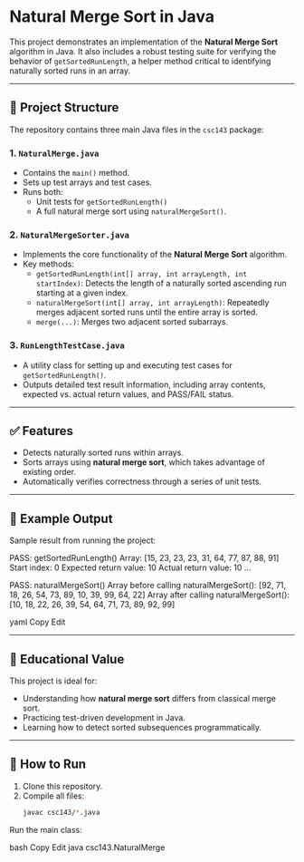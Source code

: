 # Natural Merge Sort in Java

This project demonstrates an implementation of the **Natural Merge Sort** algorithm in Java. It also includes a robust testing suite for verifying the behavior of `getSortedRunLength`, a helper method critical to identifying naturally sorted runs in an array.

---

## 📁 Project Structure

The repository contains three main Java files in the `csc143` package:

### 1. `NaturalMerge.java`
- Contains the `main()` method.
- Sets up test arrays and test cases.
- Runs both:
  - Unit tests for `getSortedRunLength()`
  - A full natural merge sort using `naturalMergeSort()`.

### 2. `NaturalMergeSorter.java`
- Implements the core functionality of the **Natural Merge Sort** algorithm.
- Key methods:
  - `getSortedRunLength(int[] array, int arrayLength, int startIndex)`: Detects the length of a naturally sorted ascending run starting at a given index.
  - `naturalMergeSort(int[] array, int arrayLength)`: Repeatedly merges adjacent sorted runs until the entire array is sorted.
  - `merge(...)`: Merges two adjacent sorted subarrays.

### 3. `RunLengthTestCase.java`
- A utility class for setting up and executing test cases for `getSortedRunLength()`.
- Outputs detailed test result information, including array contents, expected vs. actual return values, and PASS/FAIL status.

---

## ✅ Features

- Detects naturally sorted runs within arrays.
- Sorts arrays using **natural merge sort**, which takes advantage of existing order.
- Automatically verifies correctness through a series of unit tests.

---

## 🧪 Example Output

Sample result from running the project:

PASS: getSortedRunLength()
Array: [15, 23, 23, 23, 31, 64, 77, 87, 88, 91]
Start index: 0
Expected return value: 10
Actual return value: 10
...

PASS: naturalMergeSort()
Array before calling naturalMergeSort(): [92, 71, 18, 26, 54, 73, 89, 10, 39, 99, 64, 22]
Array after calling naturalMergeSort(): [10, 18, 22, 26, 39, 54, 64, 71, 73, 89, 92, 99]

yaml
Copy
Edit

---

## 🧠 Educational Value

This project is ideal for:
- Understanding how **natural merge sort** differs from classical merge sort.
- Practicing test-driven development in Java.
- Learning how to detect sorted subsequences programmatically.

---

## 🚀 How to Run

1. Clone this repository.
2. Compile all files:
   ```bash
   javac csc143/*.java
Run the main class:

bash
Copy
Edit
java csc143.NaturalMerge
